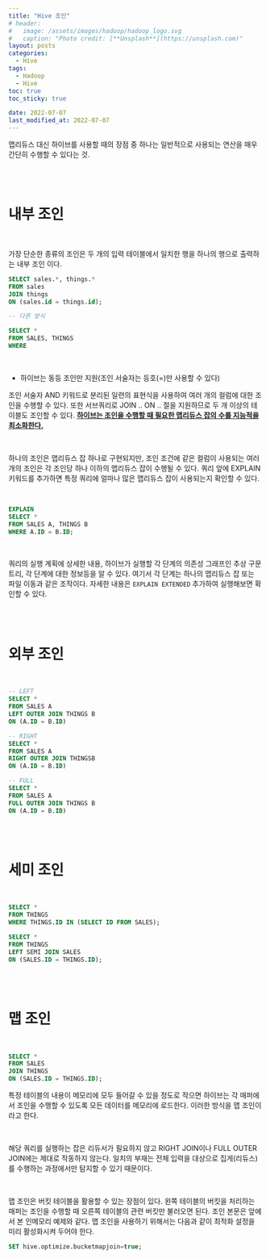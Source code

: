 ```yaml
---
title: "Hive 조인"
# header:
#   image: /assets/images/hadoop/hadoop_logo.svg
#   caption: "Photo credit: [**Unsplash**](https://unsplash.com)"
layout: posts
categories:
  - Hive
tags:
  - Hadoop
  - Hive
toc: true
toc_sticky: true

date: 2022-07-07
last_modified_at: 2022-07-07
---
```


맵리듀스 대신 하이브를 사용할 때의 장점 중 하나는 일반적으로 사용되는 연산을 매우 간단히 수행할 수 있다는 것.

<br><br>

# 내부 조인

<br>

가장 단순한 종류의 조인은 두 개의 입력 테이블에서 일치한 행을 하나의 행으로 출력하는 내부 조인 이다.

```SQL
SELECT sales.*, things.*
FROM sales
JOIN things
ON (sales.id = things.id);

-- 다른 방식

SELECT *
FROM SALES, THINGS
WHERE 

```

<br>


* 하이브는 동등 조인만 지원(조인 서술자는 등호(=)만 사용할 수 있다)

조인 서술자 AND 키워드로 분리된 일련의 표현식을 사용하여 여러 개의 컬럼에 대한 조인을 수행할 수 있다. 또한 서브쿼리로 JOIN .. ON .. 절을 지원하므로 두 개 이상의 테이블도 조인할 수 있다. <b><u>하이브는 조인을 수행할 때 필요한 맵리듀스 잡의 수를 지능적을 최소화한다.</u></b>

<br>

하나의 조인은 맵리듀스 잡 하나로 구현되지만, 조인 조건에 같은 컬럼이 사용되는 여러 개의 조인은 각 조인당 하나 이하의 맵리듀스 잡이 수행될 수 있다. 쿼리 앞에 EXPLAIN 키워드를 추가하면 특정 쿼리에 얼마나 많은 맵리듀스 잡이 사용되는지 확인할 수 있다.

<br>

```SQL
EXPLAIN
SELECT *
FROM SALES A, THINGS B
WHERE A.ID = B.ID;
```

<br>

쿼리의 실행 계획에 상세한 내용, 하이브가 실행할 각 단계의 의존성 그래프인 추상 구문 트리, 각 단계에 대한 정보등을 알 수 있다. 여기서 각 단계는 하나의 맵리듀스 잡 또는 파일 이동과 같은 조작이다. 자세한 내용은 `EXPLAIN EXTENDED` 추가하여 실행해보면 확인할 수 있다.

<br><br>

# 외부 조인

<br>

```sql
-- LEFT
SELECT *
FROM SALES A 
LEFT OUTER JOIN THINGS B
ON (A.ID = B.ID)

-- RIGHT
SELECT *
FROM SALES A
RIGHT OUTER JOIN THINGSB
ON (A.ID = B.ID)

-- FULL
SELECT *
FROM SALES A
FULL OUTER JOIN THINGS B
ON (A.ID = B.ID)
```

<br><br>

# 세미 조인

<br>

```SQL
SELECT *
FROM THINGS
WHERE THINGS.ID IN (SELECT ID FROM SALES);
```

```SQL
SELECT *
FROM THINGS 
LEFT SEMI JOIN SALES
ON (SALES.ID = THINGS.ID);
```

<br><br>

# 맵 조인

<br>

```SQL
SELECT *
FROM SALES
JOIN THINGS
ON (SALES.ID = THINGS.ID);
```

특정 테이블의 내용이 메모리에 모두 들어갈 수 있을 정도로 작으면 하이브는 각 매퍼에서 조인을 수행할 수 있도록 모든 데이터를 메모리에 로드한다. 이러한 방식을 맵 조인이라고 한다.

<br>

해당 쿼리를 실행하는 잡은 리듀서가 필요하지 않고 RIGHT JOIN이나 FULL OUTER JOIN에는 제대로 작동하지 않는다. 일치의 부재는 전체 입력을 대상으로 집게(리듀스)를 수행하는 과정에서만 탐지할 수 있기 때문이다.

<br>

맵 조인은 버킷 테이블을 활용할 수 있는 장점이 있다. 왼쪽 테이블의 버킷을 처리하는 매퍼는 조인을 수행할 때 오른쪽 테이블의 관련 버킷만 불러오면 된다. 조인 본문은 앞에서 본 인메모리 예제와 같다. 맵 조인을 사용하기 위해서는 다음과 같이 최적화 설정을 미리 활성화시켜 두어야 한다.

```SQL
SET hive.optimize.bucketmapjoin=true;
```


